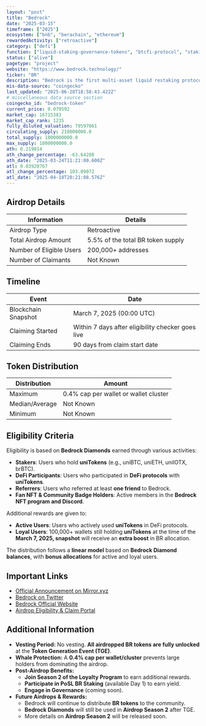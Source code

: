 ```yaml
---
layout: "post"
title: "Bedrock"
date: "2025-03-15"
timeframe: ["2025"]
ecosystem: ["bnb", "berachain", "ethereum"]
rewardedActivity: ["retroactive"]
category: ["defi"]
function: ["liquid-staking-governance-tokens", "btcfi-protocol", "staking", "decentralized-finance"]
status: ["alive"]
pagetype: "project"
website: "https://www.bedrock.technology/"
ticker: "BR"
description: "Bedrock is the first multi-asset liquid restaking protocol, pioneering Bitcoin staking with uniBTC. It enables holders to earn rewards while maintaining liquidity, unlocking new yield opportunities in Bitcoin’s $1T market."
mis-data-source: "coingecko"
last_updated: "2025-06-28T18:58:43.422Z"
# miscellaneous data source section
coingecko_id: "bedrock-token"
current_price: 0.079592
market_cap: 16715383
market_cap_rank: 1235
fully_diluted_valuation: 79597061
circulating_supply: 210000000.0
total_supply: 1000000000.0
max_supply: 1000000000.0
ath: 0.219014
ath_change_percentage: -63.64288
ath_date: "2025-03-24T11:21:00.600Z"
atl: 0.03920767
atl_change_percentage: 103.09072
atl_date: "2025-04-18T20:21:08.576Z"
---
```


## Airdrop Details

| Information              | Details                           |
| ------------------------ | --------------------------------- |
| Airdrop Type             | Retroactive                       |
| Total Airdrop Amount     | 5.5% of the total BR token supply |
| Number of Eligible Users | 200,000+ addresses                |
| Number of Claimants      | Not Known                         |

## Timeline

| Event               | Date                                              |
| ------------------- | ------------------------------------------------- |
| Blockchain Snapshot | March 7, 2025 (00:00 UTC)                         |
| Claiming Started    | Within 7 days after eligibility checker goes live |
| Claiming Ends       | 90 days from claim start date                     |

## Token Distribution

| Distribution   | Amount                                |
| -------------- | ------------------------------------- |
| Maximum        | 0.4% cap per wallet or wallet cluster |
| Median/Average | Not Known                             |
| Minimum        | Not Known                             |

## Eligibility Criteria

Eligibility is based on **Bedrock Diamonds** earned through various activities:

- **Stakers**: Users who hold **uniTokens** (e.g., uniBTC, uniETH, uniIOTX, brBTC).
- **DeFi Participants**: Users who participated in **DeFi protocols** with **uniTokens**.
- **Referrers**: Users who referred at least **one friend** to Bedrock.
- **Fan NFT & Community Badge Holders**: Active members in the **Bedrock NFT program and Discord**.

Additional rewards are given to:

- **Active Users**: Users who actively used **uniTokens** in DeFi protocols.
- **Loyal Users**: 100,000+ wallets still holding **uniTokens** at the time of the **March 7, 2025, snapshot** will receive an **extra boost** in BR allocation.

The distribution follows a **linear model** based on **Bedrock Diamond balances**, with **bonus allocations** for active and loyal users.

## Important Links

- [Official Announcement on Mirror.xyz](https://mirror.xyz/0xF3c0C25090ae1458FC152947Aab57253cB8E0F0F/XqYtzwPbEEIzDThcuDIXxzj_52hBNc1m7f9iGy2rRgY)
- [Bedrock on Twitter](https://x.com/Bedrock_DeFi/status/1901201572841017458)
- [Bedrock Official Website](https://www.bedrock.technology/)
- [Airdrop Eligibility & Claim Portal](https://docs.bedrockdao.com/governance/usdbr-airdrop/airdrop-season-1)

## Additional Information

- **Vesting Period:** No vesting. **All airdropped BR tokens are fully unlocked** at the **Token Generation Event (TGE)**.
- **Whale Protection:** A **0.4% cap per wallet/cluster** prevents large holders from dominating the airdrop.
- **Post-Airdrop Benefits:**
  - **Join Season 2 of the Loyalty Program** to earn additional rewards.
  - **Participate in PoSL BR Staking** (available Day 1) to earn yield.
  - **Engage in Governance** (coming soon).
- **Future Airdrops & Rewards:**
  - Bedrock will continue to distribute **BR tokens** to the community.
  - **Bedrock Diamonds** will still be used in **Airdrop Season 2** after TGE.
  - More details on **Airdrop Season 2** will be released soon.